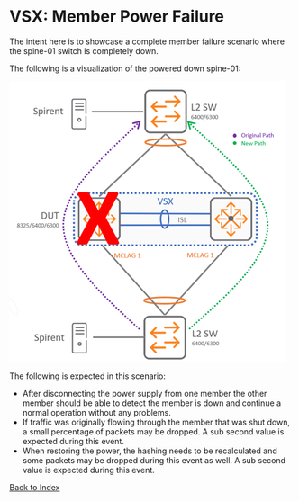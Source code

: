
# VSX: Member Power Failure

The intent here is to showcase a complete member failure scenario where the spine-01 switch is completely down. 

The following is a visualization of the powered down spine-01:

![](../../../../img/operations/management_network/member_power_failure.png)
 
The following is expected in this scenario:

* After disconnecting the power supply from one member the other member should be able to detect the member is down and continue a normal operation without any problems.
* If traffic was originally flowing through the member that was shut down, a small percentage of packets may be dropped. A sub second value is expected during this event.
* When restoring the power, the hashing needs to be recalculated and some packets may be dropped during this event as well. A sub second value is expected during this event.

[Back to Index](../index_aruba.md)